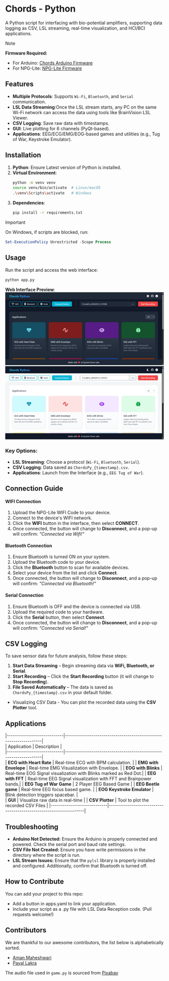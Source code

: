 # Chords - Python

A Python script for interfacing with bio-potential amplifiers, supporting data logging as CSV, LSL streaming, real-time visualization, and HCI/BCI applications.  

> [!NOTE]  
> **Firmware Required:**  
> - For Arduino: [Chords Arduino Firmware](https://github.com/upsidedownlabs/Chords-Arduino-Firmware)  
> - For NPG-Lite: [NPG-Lite Firmware](https://github.com/upsidedownlabs/npg-lite-firmware)  

## Features  
- **Multiple Protocols**: Supports `Wi-Fi`, `Bluetooth`, and `Serial` communication.  
- **LSL Data Streaming**:Once the LSL stream starts, any PC on the same Wi-Fi network can access the data using tools like BrainVision LSL Viewer. 
- **CSV Logging**: Save raw data with timestamps.  
- **GUI**: Live plotting for 6 channels (PyQt-based).  
- **Applications**: EEG/ECG/EMG/EOG-based games and utilities (e.g., Tug of War, Keystroke Emulator).  

## Installation  
1. **Python**: Ensure Latest version of Python is installed.  
2. **Virtual Environment**:  
   ```bash
   python -m venv venv  
   source venv/bin/activate  # Linux/macOS  
   .\venv\Scripts\activate   # Windows  
   ```  
3. **Dependencies**:  
   ```bash
   pip install -r requirements.txt  
   ```  

> [!IMPORTANT]  
> On Windows, if scripts are blocked, run:  
> ```powershell
> Set-ExecutionPolicy Unrestricted -Scope Process  
> ```  
## Usage  
Run the script and access the web interface:  
```bash
python app.py  
```  
**Web Interface Preview**:  
![Web Interface Screenshot](media\Interface.png)
![Web Interface Screenshot](media\Webinterface.png) 

### Key Options:

- **LSL Streaming**: Choose a protocol (`Wi-Fi`, `Bluetooth`, `Serial`).  
- **CSV Logging**: Data saved as `ChordsPy_{timestamp}.csv`.  
- **Applications**: Launch from the Interface (e.g., `EEG Tug of War`). 

## Connection Guide  

#### WIFI Connection  
  1. Upload the NPG-Lite WIFI Code to your device.  
  2. Connect to the device's WIFI network.  
  3. Click the **WIFI** button in the interface, then select **CONNECT**.  
  4. Once connected, the button will change to **Disconnect**, and a pop-up will confirm: *"Connected via Wifi!"*  

#### Bluetooth Connection  
  1. Ensure Bluetooth is turned ON on your system.  
  2. Upload the Bluetooth code to your device.  
  3. Click the **Bluetooth** button to scan for available devices.  
  4. Select your device from the list and click **Connect**.
  5. Once connected, the button will change to **Disconnect**, and a pop-up will confirm: *"Connected via Bluetooth!"*  

#### Serial Connection  
  1. Ensure Bluetooth is OFF and the device is connected via USB.  
  2. Upload the required code to your hardware.  
  3. Click the **Serial** button, then select **Connect**.
  4. Once connected, the button will change to **Disconnect**, and a pop-up will confirm: *"Connected via Serial!"* 

## CSV Logging  
To save sensor data for future analysis, follow these steps:  
1. **Start Data Streaming** – Begin streaming data via **WiFi, Bluetooth, or Serial**.  
2. **Start Recording** – Click the **Start Recording** button (it will change to **Stop Recording**).  
3. **File Saved Automatically** – The data is saved as `ChordsPy_{timestamp}.csv` in your default folder.  

- Visualizing CSV Data - You can plot the recorded data using the **CSV Plotter** tool.  

## Applications
|----------------------------|------------------------------------------------------------------|  
| Application                | Description                                                      |  
|----------------------------|------------------------------------------------------------------|  
| **ECG with Heart Rate**    | Real-time ECG with BPM calculation.                              | 
| **EMG with Envelope**      | Real-time EMG Visualization with Envelope.                       |
| **EOG with Blinks**        | Real-time EOG Signal visualization with Blinks marked as Red Dot.|
| **EEG with FFT**           | Real-time EEG Signal visualization with FFT and Brainpower bands.|
| **EEG Tug of War Game**    | 2 Player EEG Based Game                                          |
| **EEG Beetle game**        | Real-time EEG focus based game.                                  |
| **EOG Keystroke Emulator** | Blink detection triggers spacebar.                               |  
| **GUI**                    | Visualize raw data in real-time                                  |
| **CSV Plotter**            | Tool to plot the recorded CSV Files                              | 
|----------------------------|------------------------------------------------------------------| 

## Troubleshooting

- **Arduino Not Detected:** Ensure the Arduino is properly connected and powered. Check the serial port and baud rate settings.
- **CSV File Not Created:** Ensure you have write permissions in the directory where the script is run.
- **LSL Stream Issues:** Ensure that the `pylsl` library is properly installed and configured. Additionally, confirm that Bluetooth is turned off.

## How to Contribute

You can add your project to this repo:

- Add a button in apps.yaml to link your application.
- Include your script as a .py file with LSL Data Reception code.
(Pull requests welcome!)

## Contributors

We are thankful to our awesome contributors, the list below is alphabetically sorted.

- [Aman Maheshwari](https://github.com/Amanmahe)
- [Payal Lakra](https://github.com/payallakra)

The audio file used in `game.py` is sourced from [Pixabay](https://pixabay.com/sound-effects/brass-fanfare-with-timpani-and-windchimes-reverberated-146260/)